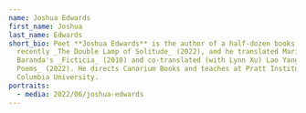 ```yaml
---
name: Joshua Edwards
first_name: Joshua
last_name: Edwards
short_bio: Poet **Joshua Edwards** is the author of a half-dozen books, most
  recently _The Double Lamp of Solitude_ (2022), and he translated María
  Baranda's _Ficticia_ (2010) and co-translated (with Lynn Xu) Lao Yang's _Pee
  Poems_ (2022). He directs Canarium Books and teaches at Pratt Institute and
  Columbia University.
portraits:
  - media: 2022/06/joshua-edwards
---
```

